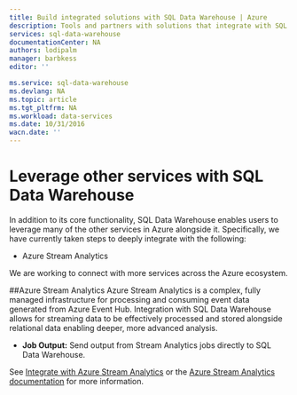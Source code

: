 ```yaml
---
title: Build integrated solutions with SQL Data Warehouse | Azure
description: Tools and partners with solutions that integrate with SQL Data Warehouse. 
services: sql-data-warehouse
documentationCenter: NA
authors: lodipalm
manager: barbkess
editor: ''

ms.service: sql-data-warehouse
ms.devlang: NA
ms.topic: article
ms.tgt_pltfrm: NA
ms.workload: data-services
ms.date: 10/31/2016
wacn.date: ''
---
```


# Leverage other services with SQL Data Warehouse
In addition to its core functionality, SQL Data Warehouse enables users to leverage many of the other services in Azure alongside it.  Specifically, we have currently taken steps to deeply integrate with the following:

+ Azure Stream Analytics

We are working to connect with more services across the Azure ecosystem.

##Azure Stream Analytics
Azure Stream Analytics is a complex, fully managed infrastructure for processing and consuming event data generated from Azure Event Hub.  Integration with SQL Data Warehouse allows for streaming data to be effectively processed and stored alongside relational data enabling deeper, more advanced analysis.  

+ **Job Output:** Send output from Stream Analytics jobs directly to SQL Data Warehouse.

See [Integrate with Azure Stream Analytics](./sql-data-warehouse-integrate-azure-stream-analytics.md) or the [Azure Stream Analytics documentation](../stream-analytics/index.md) for more information.

<!--Image references-->

<!--Article references-->
[development overview]: ./sql-data-warehouse-overview-develop.md

[Azure Data Factory]: ./sql-data-warehouse-integrate-azure-data-factory.md
[Azure Machine Learning]: ./sql-data-warehouse-integrate-azure-machine-learning.md
[Azure Stream Analytics]: ./sql-data-warehouse-integrate-azure-stream-analytics.md
[Power BI]: ./sql-data-warehouse-integrate-power-bi.md
[Partners]: /documentation/articles/sql-data-warehouse-integrate-solution-partners/

<!--MSDN references-->

<!--Other Web references-->